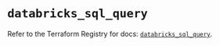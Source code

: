 # `databricks_sql_query`

Refer to the Terraform Registry for docs: [`databricks_sql_query`](https://registry.terraform.io/providers/databricks/databricks/1.81.0/docs/resources/sql_query).
